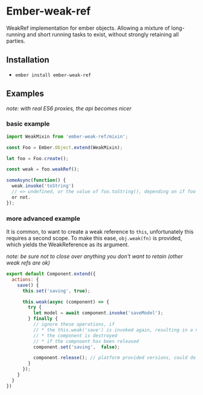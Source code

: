 # Ember-weak-ref

WeakRef implementation for ember objects. Allowing a mixture of long-running
and short running tasks to exist, without strongly retaining all parties.

## Installation

* `ember install ember-weak-ref`

## Examples

*note: with real ES6 proxies, the api becomes nicer*

### basic example

```js
import WeakMixin from 'ember-weak-ref/mixin';

const Foo = Ember.Object.extend(WeakMixin);

let foo = Foo.create();

const weak = foo.weakRef();

someAsync(function() {
  weak.invoke('toString')
  // => undefined, or the value of foo.toString(), depending on if foo is gone
  or not.
});
```

### more advanced example

It is common, to want to create a weak reference to `this`, unfortunately this
requires a second scope. To make this ease, `obj.weak(fn)` is provided, which
yields the WeakReference as its argument.

*note: be sure not to close over anything you don't want to retain (other weak refs are ok)*

```js
export default Component.extend({
  actions: {
    save() {
      this.set('saving', true);

      this.weak(async (component) => {
        try {
          let model = await component.invoke('saveModel');
        } finally {
          // ignore these operations, if
          // * the this.weak('save') is invoked again, resulting in a new operation id
          // * the component is destroyed
          // * if the compnoent has been released
          component.set('saving',  false);

          component.release(); // platform provided versions, could do this automatically.
        }
      });
    }
  }
})

```
